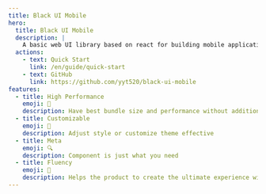 ```yaml
---
title: Black UI Mobile
hero:
  title: Black UI Mobile
  description: |
    A basic web UI library based on react for building mobile applications.
  actions:
    - text: Quick Start
      link: /en/guide/quick-start
    - text: GitHub
      link: https://github.com/yyt520/black-ui-mobile
features:
  - title: High Performance
    emoji: 🚀
    description: Have best bundle size and performance without additional config
  - title: Customizable
    emoji: 🎨
    description: Adjust style or customize theme effective
  - title: Meta
    emoji: 🔍
    description: Component is just what you need
  - title: Fluency
    emoji: 🚥
    description: Helps the product to create the ultimate experience with smooth animation
---
```


